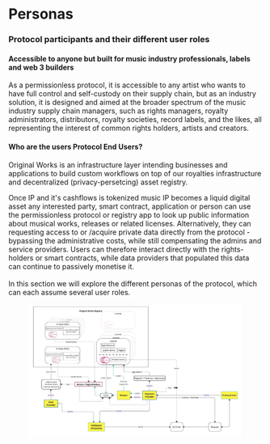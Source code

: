 # Personas

### Protocol participants and their different user roles

#### Accessible to anyone but built for music industry professionals, labels and web 3 builders

As a permissionless protocol, it is accessible to any artist who wants to have full control and self-custody on their supply chain, but as an industry solution, it is designed and aimed at the broader spectrum of the music industry supply chain managers, such as rights managers, royalty administrators, distributors, royalty societies, record labels, and the likes, all representing the interest of common rights holders, artists and creators.

#### Who are the users Protocol End Users?

Original Works is an infrastructure layer intending businesses and applications to build custom workflows on top of our royalties infrastructure and decentralized (privacy-persetcing) asset registry.

Once IP and it's cashflows is tokenized music IP becomes a liquid digital asset any interested party, smart contract, application or person can use the permissionless protocol or registry app to look up public information about musical works, releases or related licenses. Alternatively, they can requesting access to or /acquire private data directly from the protocol - bypassing the administrative costs, while still compensating the admins and service providers. Users can therefore interact directly with the rights-holders or smart contracts, while data providers that populated this data can continue to passively monetise it. \
\
In this section we will explore the different personas of the protocol, which can each assume several user roles.

<figure><img src="../../.gitbook/assets/Web 3 Planning - Frame 13 (1).jpg" alt=""><figcaption></figcaption></figure>
